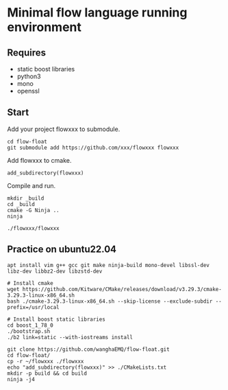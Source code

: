 # Minimal flow language running environment

## Requires

* static boost libraries
* python3
* mono
* openssl

## Start

Add your project flowxxx to submodule.

```
cd flow-float
git submodule add https://github.com/xxx/flowxxx flowxxx
```

Add flowxxx to cmake.

```
add_subdirectory(flowxxx)
```

Compile and run.

```
mkdir _build
cd _build
cmake -G Ninja ..
ninja
```

```
./flowxxx/flowxxx
```

## Practice on ubuntu22.04

```
apt install vim g++ gcc git make ninja-build mono-devel libssl-dev libz-dev libbz2-dev libzstd-dev

# Install cmake
wget https://github.com/Kitware/CMake/releases/download/v3.29.3/cmake-3.29.3-linux-x86_64.sh
bash ./cmake-3.29.3-linux-x86_64.sh --skip-license --exclude-subdir --prefix=/usr/local

# Install boost static libraries
cd boost_1_78_0
./bootstrap.sh
./b2 link=static --with-iostreams install

git clone https://github.com/wanghaEMQ/flow-float.git
cd flow-float/
cp -r ~/flowxxx ./flowxxx
echo "add_subdirectory(flowxxx)" >> ./CMakeLists.txt
mkdir -p build && cd build
ninja -j4
```


